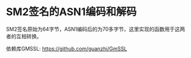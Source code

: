# SM2签名的ASN1编码和解码


SM2签名原始为64字节，ASN1编码后的为70多字节，这里实现的函数用于这两者的互相转换。

依赖库GMSSL: https://github.com/guanzhi/GmSSL 


